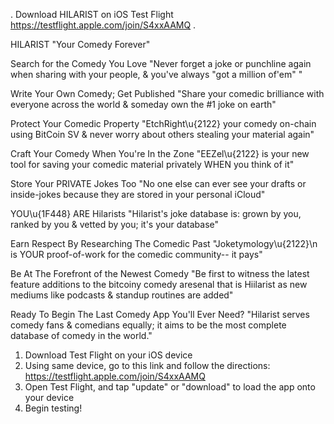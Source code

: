 .
Download HILARIST on iOS Test Flight
https://testflight.apple.com/join/S4xxAAMQ
.

HILARIST
"Your Comedy Forever"

Search for the Comedy You Love
"Never forget a joke or punchline again when sharing with your people, & you've always "got a million of'em" "

Write Your Own Comedy; Get Published
"Share your comedic brilliance with everyone across the world & someday own the #1 joke on earth"

Protect Your Comedic Property
"EtchRight\u{2122} your comedy on-chain using BitCoin SV & never worry about others stealing your material again"

Craft Your Comedy When You're In the Zone
"EEZel\u{2122} is your new tool for saving your comedic material privately WHEN you think of it"

Store Your PRIVATE Jokes Too
"No one else can ever see your drafts or inside-jokes because they are stored in your personal iCloud"

YOU\u{1F448} ARE Hilarists
"Hilarist's joke database is: grown by you, ranked by you & vetted by you; it's your database"

Earn Respect By Researching The Comedic Past
"Joketymology\u{2122}\n is YOUR proof-of-work for the comedic community-- it pays"

Be At The Forefront of the Newest Comedy
"Be first to witness the latest feature additions to the bitcoiny comedy aresenal that is Hiilarist as new mediums like podcasts & standup routines are added"

Ready To Begin The Last Comedy App You'll Ever Need?
"Hilarist serves comedy fans & comedians equally; it aims to be the most complete database of comedy in the world."

1.  Download Test Flight on your iOS device
2.  Using same device, go to this link and follow the directions: https://testflight.apple.com/join/S4xxAAMQ
3.  Open Test Flight, and tap "update" or "download" to load the app onto your device
4.  Begin testing!




